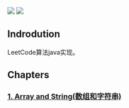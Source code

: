 ![](https://img.shields.io/badge/language-Java-B07319.svg)
![](https://img.shields.io/badge/judgement-passing-brightgreen.svg)

## Indrodution
LeetCode算法java实现。

##  Chapters
### [1. Array and String(数组和字符串)](ArrayAndString)
